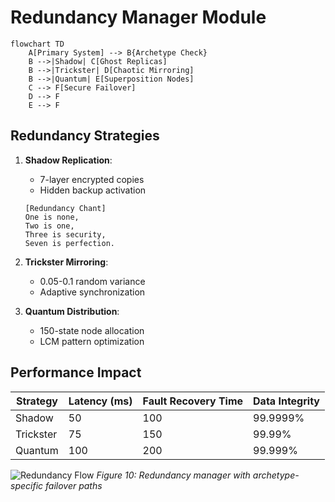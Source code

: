 # Redundancy Manager Module

```mermaid
flowchart TD
    A[Primary System] --> B{Archetype Check}
    B -->|Shadow| C[Ghost Replicas]
    B -->|Trickster| D[Chaotic Mirroring]
    B -->|Quantum| E[Superposition Nodes]
    C --> F[Secure Failover]
    D --> F
    E --> F
```

## Redundancy Strategies
1. **Shadow Replication**:
   - 7-layer encrypted copies
   - Hidden backup activation
   ```
   [Redundancy Chant]
   One is none,
   Two is one,
   Three is security,
   Seven is perfection.
   ```

2. **Trickster Mirroring**:
   - 0.05-0.1 random variance
   - Adaptive synchronization

3. **Quantum Distribution**:
   - 150-state node allocation
   - LCM pattern optimization

## Performance Impact
| Strategy | Latency (ms) | Fault Recovery Time | Data Integrity |
|----------|-------------|---------------------|----------------|
| Shadow   | 50          | 100                 | 99.9999%       |
| Trickster| 75          | 150                 | 99.99%         |
| Quantum  | 100         | 200                 | 99.999%        |

![Redundancy Flow](hardware_redundancy_manager.png)
*Figure 10: Redundancy manager with archetype-specific failover paths*
